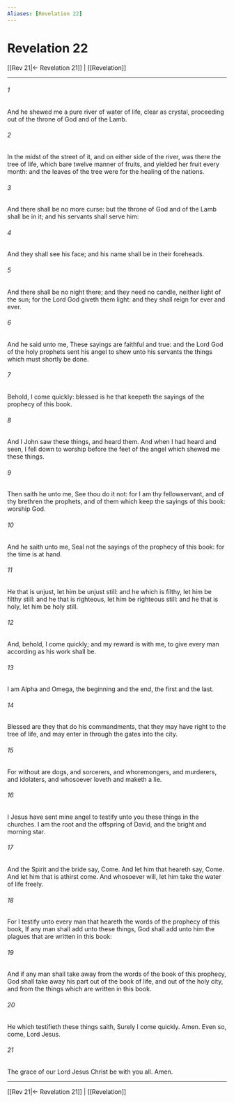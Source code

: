 ```yaml
---
Aliases: [Revelation 22]
---
```

# Revelation 22

[[Rev 21|← Revelation 21]] | [[Revelation]]
***



###### 1 
And he shewed me a pure river of water of life, clear as crystal, proceeding out of the throne of God and of the Lamb. 

###### 2 
In the midst of the street of it, and on either side of the river, was there the tree of life, which bare twelve manner of fruits, and yielded her fruit every month: and the leaves of the tree were for the healing of the nations. 

###### 3 
And there shall be no more curse: but the throne of God and of the Lamb shall be in it; and his servants shall serve him: 

###### 4 
And they shall see his face; and his name shall be in their foreheads. 

###### 5 
And there shall be no night there; and they need no candle, neither light of the sun; for the Lord God giveth them light: and they shall reign for ever and ever. 

###### 6 
And he said unto me, These sayings are faithful and true: and the Lord God of the holy prophets sent his angel to shew unto his servants the things which must shortly be done. 

###### 7 
Behold, I come quickly: blessed is he that keepeth the sayings of the prophecy of this book. 

###### 8 
And I John saw these things, and heard them. And when I had heard and seen, I fell down to worship before the feet of the angel which shewed me these things. 

###### 9 
Then saith he unto me, See thou do it not: for I am thy fellowservant, and of thy brethren the prophets, and of them which keep the sayings of this book: worship God. 

###### 10 
And he saith unto me, Seal not the sayings of the prophecy of this book: for the time is at hand. 

###### 11 
He that is unjust, let him be unjust still: and he which is filthy, let him be filthy still: and he that is righteous, let him be righteous still: and he that is holy, let him be holy still. 

###### 12 
And, behold, I come quickly; and my reward is with me, to give every man according as his work shall be. 

###### 13 
I am Alpha and Omega, the beginning and the end, the first and the last. 

###### 14 
Blessed are they that do his commandments, that they may have right to the tree of life, and may enter in through the gates into the city. 

###### 15 
For without are dogs, and sorcerers, and whoremongers, and murderers, and idolaters, and whosoever loveth and maketh a lie. 

###### 16 
I Jesus have sent mine angel to testify unto you these things in the churches. I am the root and the offspring of David, and the bright and morning star. 

###### 17 
And the Spirit and the bride say, Come. And let him that heareth say, Come. And let him that is athirst come. And whosoever will, let him take the water of life freely. 

###### 18 
For I testify unto every man that heareth the words of the prophecy of this book, If any man shall add unto these things, God shall add unto him the plagues that are written in this book: 

###### 19 
And if any man shall take away from the words of the book of this prophecy, God shall take away his part out of the book of life, and out of the holy city, and from the things which are written in this book. 

###### 20 
He which testifieth these things saith, Surely I come quickly. Amen. Even so, come, Lord Jesus. 

###### 21 
The grace of our Lord Jesus Christ be with you all. Amen.

***
[[Rev 21|← Revelation 21]] | [[Revelation]]
